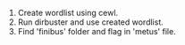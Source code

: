 
1) Create wordlist using cewl.
2) Run dirbuster and use created wordlist.
3) Find 'finibus' folder and flag in 'metus' file. 
